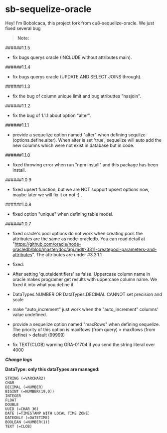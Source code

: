**sb-sequelize-oracle**
===================

Hey! I'm Bobolcaca, this project fork from cu8-sequelize-oracle. We just fixed several bug 

> **Note:**

  ######1.1.5
  - fix bugs querys oracle (INCLUDE without attributes main).

  ######1.1.4
  - fix bugs querys oracle (UPDATE AND SELECT JOINS through).

  ######1.1.3
  - fix the bug of column unique limit and bug atributtes "hasjoin".

  ######1.1.2
  - fix the bug of 1.1.1 about option "alter".

  ######1.1.1
  - provide a sequelize option named "alter" when defining sequlize (options.define.alter). When alter is set 'true', sequelize will auto add the new columns which were not exist in database but in code.

  ######1.1.0
  - fixed throwing error when run "npm install" and this package has been install.

  ######1.0.9
  - fixed upsert function, but we are NOT support upsert options now, maybe later we will fix it or not :) .

  ######1.0.8
  - fixed option "unique" when defining table model.

  ######1.0.7
  - fixed oracle's pool options do not work when creating pool. the attributes are the same as node-oracledb. You can read detail at "https://github.com/oracle/node-oracledb/blob/master/doc/api.md#-3311-createpool-parameters-and-attributes". The attributes are under #3.3.1.1

 - fixed:
  - After setting 'quoteIdentifiers' as false. Uppercase column name in oracle makes programer get results with uppercase column name. We fixed it into what you define it.
  - DataTypes.NUMBER OR DataTypes.DECIMAL CANNOT set precision and scale
  - make "auto_increment" just work when the "auto_increment" columns' value undefined.
  - provide a sequelize option named "maxRows" when defining sequelize. The priority of this option is maxRows (from query) > maxRows (from define) > default (99999)
  - fix TEXT(CLOB) warning ORA-01704 if you send the string literal over 4000
  

***_Change logs_***

 

**DataType: only this dataTypes are managed:**

    STRING (=VARCHAR2)
    CHAR
    DECIMAL (=NUMBER)
    BIGINT (=NUMBER(19,0))
    INTEGER
    FLOAT
    DOUBLE
    UUID (=CHAR 36)
    DATE (=TIMESTAMP WITH LOCAL TIME ZONE)
    DATEONLY (=DATETIME)
    BOOLEAN (=NUMBER(1))
    TEXT (=CLOB)
